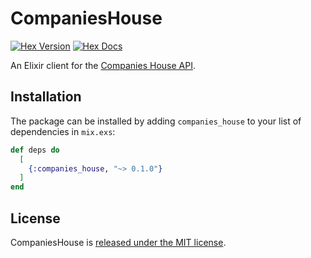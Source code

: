 # CompaniesHouse

[![Hex Version](https://img.shields.io/hexpm/v/companies_house.svg)](https://hex.pm/packages/companies_house) [![Hex Docs](https://img.shields.io/badge/docs-hexpm-blue.svg)](https://hexdocs.pm/companies_house/)

An Elixir client for the [Companies House
API](https://developer.companieshouse.gov.uk/).

## Installation

The package can be installed by adding `companies_house`
to your list of dependencies in `mix.exs`:

```elixir
def deps do
  [
    {:companies_house, "~> 0.1.0"}
  ]
end
```

## License

CompaniesHouse is [released under the MIT license](LICENSE).
